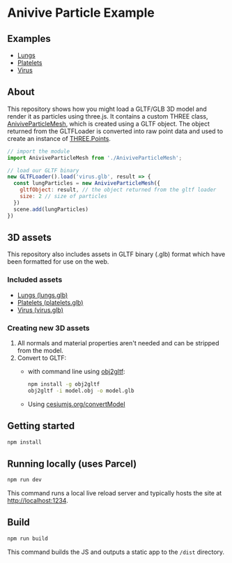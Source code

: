 # Anivive Particle Example

## Examples
* [Lungs](https://anivive-model-example.movingbrands.now.sh/?model=lungs)
* [Platelets](https://anivive-model-example.movingbrands.now.sh/?model=platelets)
* [Virus](https://anivive-model-example.movingbrands.now.sh/?model=virus)

## About
This repository shows how you might load a GLTF/GLB 3D model and render it as particles using three.js. It contains a custom THREE class, [AniviveParticleMesh](./src/AniviveParticleMesh.js), which is created using a GLTF object. The object returned from the GLTFLoader is converted into raw point data and used to create an instance of [THREE.Points](https://threejs.org/docs/#api/en/objects/Points).

```js
// import the module
import AniviveParticleMesh from './AniviveParticleMesh';

// load our GLTF binary
new GLTFLoader().load('virus.glb', result => {
  const lungParticles = new AniviveParticleMesh({
    gltfObject: result, // the object returned from the gltf loader
    size: 2 // size of particles
  })
  scene.add(lungParticles)
})
```

## 3D assets
This repository also includes assets in GLTF binary (.glb) format which have been formatted for use on the web.

### Included assets
* [Lungs (lungs.glb)](https://github.com/movingbrands/anivive-model-example/raw/prototype/assets/lungs.glb)
* [Platelets (platelets.glb)](https://github.com/movingbrands/anivive-model-example/raw/prototype/assets/platelets.glb)
* [Virus (virus.glb)](https://github.com/movingbrands/anivive-model-example/raw/prototype/assets/virus.glb)

### Creating new 3D assets
1. All normals and material properties aren't needed and can be stripped from the model.
2. Convert to GLTF:
	* with command line using [obj2gltf](https://github.com/AnalyticalGraphicsInc/obj2gltf):
	
		```bash
		npm install -g obj2gltf
		obj2gltf -i model.obj -o model.glb
		```

	* Using [cesiumjs.org/convertModel](https://cesiumjs.org/convertModel/)

## Getting started

```bash
npm install
```

## Running locally (uses Parcel)

```bash
npm run dev
```

This command runs a local live reload server and typically hosts the site at [http://localhost:1234](http://localhost:1234).

## Build

```bash
npm run build
```

This command builds the JS and outputs a static app to the `/dist` directory.

